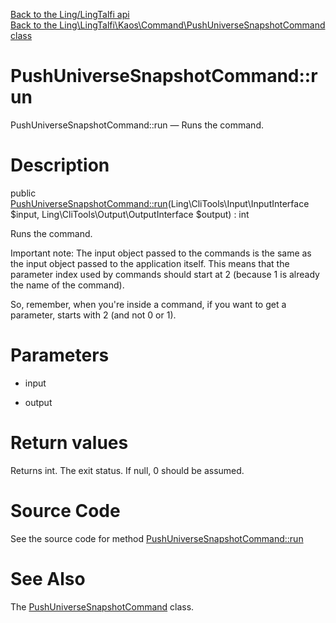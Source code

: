 [Back to the Ling/LingTalfi api](https://github.com/lingtalfi/LingTalfi/blob/master/doc/api/Ling/LingTalfi.md)<br>
[Back to the Ling\LingTalfi\Kaos\Command\PushUniverseSnapshotCommand class](https://github.com/lingtalfi/LingTalfi/blob/master/doc/api/Ling/LingTalfi/Kaos/Command/PushUniverseSnapshotCommand.md)


PushUniverseSnapshotCommand::run
================



PushUniverseSnapshotCommand::run — Runs the command.




Description
================


public [PushUniverseSnapshotCommand::run](https://github.com/lingtalfi/LingTalfi/blob/master/doc/api/Ling/LingTalfi/Kaos/Command/PushUniverseSnapshotCommand/run.md)(Ling\CliTools\Input\InputInterface $input, Ling\CliTools\Output\OutputInterface $output) : int




Runs the command.

Important note:
The input object passed to the commands is the same as the input object passed to the application itself.
This means that the parameter index used by commands should start at 2 (because 1 is already the name of the command).

So, remember, when you're inside a command, if you want to get a parameter, starts with 2 (and not 0 or 1).




Parameters
================


- input

    

- output

    


Return values
================

Returns int.
The exit status.
If null, 0 should be assumed.







Source Code
===========
See the source code for method [PushUniverseSnapshotCommand::run](https://github.com/lingtalfi/LingTalfi/blob/master/Kaos/Command/PushUniverseSnapshotCommand.php#L32-L92)


See Also
================

The [PushUniverseSnapshotCommand](https://github.com/lingtalfi/LingTalfi/blob/master/doc/api/Ling/LingTalfi/Kaos/Command/PushUniverseSnapshotCommand.md) class.



